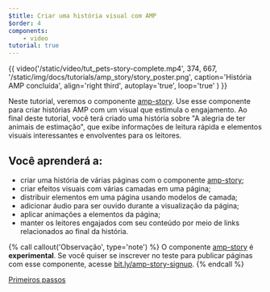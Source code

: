 ```yaml
---
$title: Criar uma história visual com AMP
$order: 4
components:
    - video
tutorial: true
---
```


{{ video('/static/video/tut_pets-story-complete.mp4', 374, 667, '/static/img/docs/tutorials/amp_story/story_poster.png', caption='História AMP concluída', align='right third', autoplay='true', loop='true' ) }}

Neste tutorial, veremos o componente [amp-story](/pt_br/docs/reference/components/amp-story.html). Use esse componente para criar histórias AMP com um visual que estimula o engajamento. Ao final deste tutorial, você terá criado uma história sobre "A alegria de ter animais de estimação", que exibe informações de leitura rápida e elementos visuais interessantes e envolventes para os leitores.

## Você aprenderá a:

- criar uma história de várias páginas com o componente [amp-story](/pt_br/docs/reference/components/amp-story.html);
- criar efeitos visuais com várias camadas em uma página;
- distribuir elementos em uma página usando modelos de camada;
- adicionar áudio para ser ouvido durante a visualização da página;
- aplicar animações a elementos da página;
- manter os leitores engajados com seu conteúdo por meio de links relacionados ao final da história.

{% call callout('Observação', type='note') %} O componente [amp-story](/pt_br/docs/reference/components/amp-story.html) é **experimental**. Se você quiser se inscrever no teste para publicar páginas com esse componente, acesse <a href="http://bit.ly/amp-story-signup">bit.ly/amp-story-signup</a>. {% endcall %}


<div class="start-button">
<a class="button" href="/pt_br/docs/getting_started/visual_story/setting_up.html"><span class="arrow-next">Primeiros passos</span></a>
</div>
 
